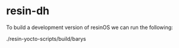 # resin-dh

To build a development version of resinOS we can run the following:

./resin-yocto-scripts/build/barys
